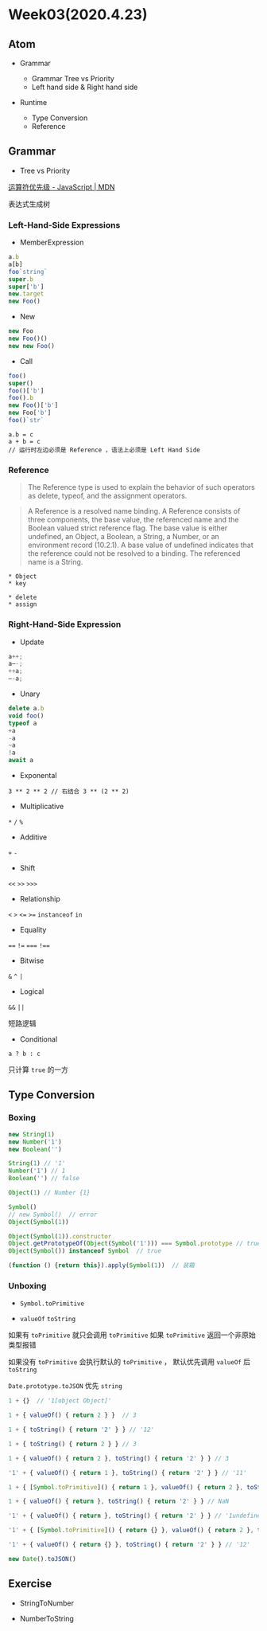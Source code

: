 # Week03(2020.4.23)


## Atom

* Grammar

	* Grammar Tree vs Priority
	* Left hand side & Right hand side


* Runtime

	* Type Conversion
	* Reference


## Grammar

* Tree vs Priority

[运算符优先级 - JavaScript | MDN](https://developer.mozilla.org/zh-CN/docs/Web/JavaScript/Reference/Operators/Operator_Precedence)

表达式生成树


### Left-Hand-Side Expressions

* MemberExpression

```js
a.b
a[b]
foo`string`
super.b
super['b']
new.target
new Foo() 
```

* New

```js
new Foo
new Foo()()
new new Foo()
```


* Call

```js
foo()
super()
foo()['b']
foo().b
new Foo()['b']
new Foo['b']
foo()`str`
```



```
a.b = c
a + b = c
// 运行时左边必须是 Reference ，语法上必须是 Left Hand Side
```


### Reference

> The Reference type is used to explain the behavior of such operators as delete, typeof, and the assignment operators.

> A Reference is a resolved name binding.
> A Reference consists of three components, the base value, the referenced name and the Boolean valued strict reference flag.
> The base value is either undefined, an Object, a Boolean, a String, a Number, or an environment record (10.2.1).
> A base value of undefined indicates that the reference could not be resolved to a binding. The referenced name is a String.

	* Object
	* key
	
	* delete
	* assign



### Right-Hand-Side Expression

* Update

```js
a++;
a—-;
++a;
—-a;
```


* Unary

```js
delete a.b
void foo()
typeof a
+a
-a
~a
!a
await a
```


* Exponental

```
3 ** 2 ** 2	// 右结合 3 ** (2 ** 2)
```


* Multiplicative

`*` `/` `%`


* Additive

`+` `-`


* Shift

`<<` `>>` `>>>`


* Relationship

`<` `>` `<=` `>=` `instanceof` `in`


* Equality

`==` `!=` `===` `!==`


* Bitwise

`&` `^` `|`


* Logical

`&&` `||`

短路逻辑


* Conditional

`a ? b : c`

只计算 `true` 的一方



## Type Conversion

### Boxing

```js
new String(1)
new Number('1')
new Boolean('')

String(1) // '1'
Number('1') // 1
Boolean('') // false

Object(1) // Number {1}

Symbol()
// new Symbol()  // error
Object(Symbol(1))

Object(Symbol(1)).constructor
Object.getPrototypeOf(Object(Symbol('1'))) === Symbol.prototype // true
Object(Symbol()) instanceof Symbol  // true

(function () {return this}).apply(Symbol(1))  // 装箱
```


### Unboxing

* `Symbol.toPrimitive`

* `valueOf` `toString`

如果有 `toPrimitive` 就只会调用 `toPrimitive` 如果 `toPrimitive` 返回一个非原始类型报错

如果没有 `toPrimitive` 会执行默认的 `toPrimitive` ， 默认优先调用 `valueOf` 后 `toString`

`Date.prototype.toJSON` 优先 `string`


```js
1 + {}  // '1[object Object]'

1 + { valueOf() { return 2 } }  // 3

1 + { toString() { return '2' } } // '12'

1 + { toString() { return 2 } } // 3

1 + { valueOf() { return 2 }, toString() { return '2' } } // 3

'1' + { valueOf() { return 1 }, toString() { return '2' } } // '11'

1 + { [Symbol.toPrimitive]() { return 1 }, valueOf() { return 2 }, toString() { return '3' } }  // 2

1 + { valueOf() { return }, toString() { return '2' } } // NaN

'1' + { valueOf() { return }, toString() { return '2' } } // '1undefined'

'1' + { [Symbol.toPrimitive]() { return {} }, valueOf() { return 2 }, toString() { return '3' } }  // Uncaught TypeError: Cannot convert object to primitive value

'1' + { valueOf() { return {} }, toString() { return '2' } } // '12'

new Date().toJSON()
```


## Exercise

* StringToNumber

* NumberToString






















